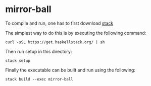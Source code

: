 # mirror-ball

To compile and run, one has to first download
[stack](https://docs.haskellstack.org/en/stable/README/)

The simplest way to do this is by executing the following command:

``` shell
curl -sSL https://get.haskellstack.org/ | sh
```

Then run setup in this directory:

``` shell
stack setup
```

Finally the executable can be built and run using the following:

``` shell
stack build --exec mirror-ball
```
